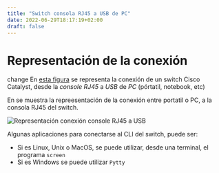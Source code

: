```yaml
---
title: "Switch consola RJ45 a USB de PC"
date: 2022-06-29T18:17:19+02:00
draft: false
---
```


# Representación de la conexión 
change
En [esta figura][cnx.consolerj45.usb] se representa la conexión de un switch Cisco Catalyst, desde la _console RJ45_ a _USB_ de _PC_ (pórtatil, notebook, etc)

En   se muestra la repreesentación de la conexión entre portatil o PC, a la consola RJ45 del switch.

![Representación conexión console RJ45 a USB][cnx.consolerj45.usb]

Algunas aplicaciones para conectarse al CLI del switch, puede ser:

- Si es Linux, Unix o MacOS, se puede utilizar, desde una terminal, el programa `screen`
- Si es Windows se puede utilizar `Pytty`

[cnx.consolerj45.usb]: /images/switch-consolerj45-usb-portatil.png "Representación conexión console RJ45 a USB"

